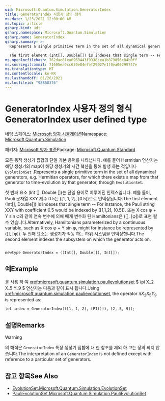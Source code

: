 ```yaml
---
uid: Microsoft.Quantum.Simulation.GeneratorIndex
title: GeneratorIndex 사용자 정의 형식
ms.date: 1/23/2021 12:00:00 AM
ms.topic: article
qsharp.kind: udt
qsharp.namespace: Microsoft.Quantum.Simulation
qsharp.name: GeneratorIndex
qsharp.summary: >-
  Represents a single primitive term in the set of all dynamical generators, e.g. Hermitian operators, for which there exists a map from that generator to time-evolution by that generator, through `EvolutionSet`.

  The first element (Int[], Double[]) is indexes that single term -- For instance, the Pauli string XXY with coefficient 0.5 would be indexed by ([1,1,2], [0.5]). Alternatively, Hamiltonians parameterized by a continuous variable, such as X cos φ + Y sin φ, might for instance be represented by ([], [φ]). The second element indexes the subsystem on which the generator acts on.
ms.openlocfilehash: 762dac81ea0963443f0338cea1b879856c84b0ff
ms.sourcegitcommit: 71605ea9cc630e84e7ef29027e1f0ea06299747e
ms.translationtype: MT
ms.contentlocale: ko-KR
ms.lasthandoff: 01/26/2021
ms.locfileid: "98858376"
---
```

# <a name="generatorindex-user-defined-type"></a><span data-ttu-id="a7fbf-102">GeneratorIndex 사용자 정의 형식</span><span class="sxs-lookup"><span data-stu-id="a7fbf-102">GeneratorIndex user defined type</span></span>

<span data-ttu-id="a7fbf-103">네임 스페이스: [Microsoft 양자 시뮬레이션](xref:Microsoft.Quantum.Simulation)</span><span class="sxs-lookup"><span data-stu-id="a7fbf-103">Namespace: [Microsoft.Quantum.Simulation](xref:Microsoft.Quantum.Simulation)</span></span>

<span data-ttu-id="a7fbf-104">패키지: [Microsoft 양자 표준](https://nuget.org/packages/Microsoft.Quantum.Standard)</span><span class="sxs-lookup"><span data-stu-id="a7fbf-104">Package: [Microsoft.Quantum.Standard](https://nuget.org/packages/Microsoft.Quantum.Standard)</span></span>


<span data-ttu-id="a7fbf-105">모든 동적 생성기 집합의 단일 기본 용어를 나타냅니다. 예를 들어 Hermitian 연산자는 해당 생성기의 map이 해당 생성기의 시간 혁신을 통해 발생 하는 것입니다 `EvolutionSet` .</span><span class="sxs-lookup"><span data-stu-id="a7fbf-105">Represents a single primitive term in the set of all dynamical generators, e.g. Hermitian operators, for which there exists a map from that generator to time-evolution by that generator, through `EvolutionSet`.</span></span>

<span data-ttu-id="a7fbf-106">첫 번째 요소 (Int [], Double [])는 단일 용어로 이루어진 인덱스입니다. 예를 들어, Pauli 문자열 XXY 계수 0.5는 ([1, 1, 2], [0.5])으로 인덱싱됩니다.</span><span class="sxs-lookup"><span data-stu-id="a7fbf-106">The first element (Int[], Double[]) is indexes that single term -- For instance, the Pauli string XXY with coefficient 0.5 would be indexed by ([1,1,2], [0.5]).</span></span> <span data-ttu-id="a7fbf-107">또는 X cos φ + Y sin φ와 같이 연속 변수에 의해 매개 변수화 된 Hamiltonians은 ([], [φ])로 표현 될 수 있습니다.</span><span class="sxs-lookup"><span data-stu-id="a7fbf-107">Alternatively, Hamiltonians parameterized by a continuous variable, such as X cos φ + Y sin φ, might for instance be represented by ([], [φ]).</span></span> <span data-ttu-id="a7fbf-108">두 번째 요소는 생성기가 작동 하는 하위 시스템을 인덱싱합니다.</span><span class="sxs-lookup"><span data-stu-id="a7fbf-108">The second element indexes the subsystem on which the generator acts on.</span></span>

```qsharp

newtype GeneratorIndex = ((Int[], Double[]), Int[]);
```



## <a name="example"></a><span data-ttu-id="a7fbf-109">예</span><span class="sxs-lookup"><span data-stu-id="a7fbf-109">Example</span></span>

<span data-ttu-id="a7fbf-110">을 사용 하 여  <xref:microsoft.quantum.simulation.paulievolutionset> $ \pi X_2 X_5 Y_9 $ 연산자는 다음과 같이 표시 됩니다.</span><span class="sxs-lookup"><span data-stu-id="a7fbf-110">Using  <xref:microsoft.quantum.simulation.paulievolutionset>, the operator $\pi X_2 X_5 Y_9$ is represented as:</span></span>

```qsharp
let index = GeneratorIndex(([1, 1, 2], [PI()]), [2, 5, 9]);
```

## <a name="remarks"></a><span data-ttu-id="a7fbf-111">설명</span><span class="sxs-lookup"><span data-stu-id="a7fbf-111">Remarks</span></span>

> [!WARNING]
> <span data-ttu-id="a7fbf-112">의 해석은 `GeneratorIndex` 특정 생성기 집합에 대 한 참조를 제외 하 고는 정의 되지 않습니다.</span><span class="sxs-lookup"><span data-stu-id="a7fbf-112">The interpretation of an `GeneratorIndex` is not defined except with reference to a particular set of generators.</span></span>

## <a name="see-also"></a><span data-ttu-id="a7fbf-113">참고 항목</span><span class="sxs-lookup"><span data-stu-id="a7fbf-113">See Also</span></span>

- [<span data-ttu-id="a7fbf-114">EvolutionSet.</span><span class="sxs-lookup"><span data-stu-id="a7fbf-114">Microsoft.Quantum.Simulation.EvolutionSet</span></span>](xref:Microsoft.Quantum.Simulation.EvolutionSet)
- [<span data-ttu-id="a7fbf-115">PauliEvolutionSet.</span><span class="sxs-lookup"><span data-stu-id="a7fbf-115">Microsoft.Quantum.Simulation.PauliEvolutionSet</span></span>](xref:Microsoft.Quantum.Simulation.PauliEvolutionSet)